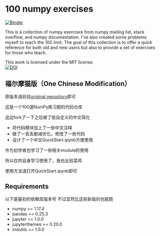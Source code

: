 # 100 numpy exercises

[![Binder](http://mybinder.org/badge.svg)](http://mybinder.org:/repo/rougier/numpy-100/notebooks/100%20Numpy%20exercises.ipynb)

This is a collection of numpy exercises from numpy mailing list, stack overflow, and numpy documentation. I've also created some problems myself to reach the 100 limit. The goal of this collection is to offer a quick reference for both old and new users but also to provide a set of exercises for those who teach.

This work is licensed under the MIT license.  
[![DOI](https://zenodo.org/badge/10173/rougier/numpy-100.svg)](https://zenodo.org/badge/latestdoi/10173/rougier/numpy-100)

## 福尔摩猫版（One Chinese Modification）

原版本请前往[original repository](https://github.com/rougier/numpy-100)即可

这是一个100道NumPy练习题的代码仓库

这边fork了一下之后做了些自定义的中文简化

- 将代码模块加上了一些中文注释
- 做了一丢丢删减优化，修改了一些代码
- 设计了一个中文QuickStart.ipynb方便使用

作为初学者也学习了一些相关module的使用

所以仅供自身学习使用了，我也比较菜鸡

使用方法请打开QuickStart.ipynb即可

## Requirements

以下是最初的依赖库版本号
不过显然比这些新版的也能跑

- numpy == 1.17.4
- pandas == 0.25.3
- jupyter == 1.0.0
- jupyterthemes == 0.20.0
- mdutils == 1.0.0
